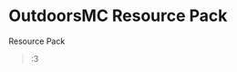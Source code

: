 # OutdoorsMC Resource Pack

Resource Pack


























































































































































>:3
